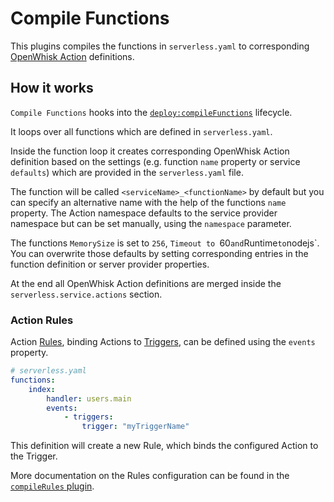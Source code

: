 # Compile Functions

This plugins compiles the functions in `serverless.yaml` to corresponding [OpenWhisk Action](https://github.com/openwhisk/openwhisk/blob/master/docs/actions.md)
definitions.

## How it works

`Compile Functions` hooks into the [`deploy:compileFunctions`](/lib/plugins/deploy) lifecycle.

It loops over all functions which are defined in `serverless.yaml`.

Inside the function loop it creates corresponding OpenWhisk Action definition based on the settings
(e.g. function `name` property or service `defaults`) which are provided in the `serverless.yaml` file.

The function will be called `<serviceName>_<functionName>` by default but you
can specify an alternative name with the help of the functions `name` property.
The Action namespace defaults to the service provider namespace but can be set
manually, using the `namespace` parameter.

The functions `MemorySize` is set to `256`, `Timeout to `60` and `Runtime` to `nodejs`. You can overwrite those defaults by setting
corresponding entries in the function definition or server provider properties.

At the end all OpenWhisk Action definitions are merged inside the `serverless.service.actions` section.

### Action Rules

Action [Rules](https://github.com/openwhisk/openwhisk/blob/master/docs/triggers_rules.md), binding Actions to [Triggers](https://github.com/openwhisk/openwhisk/blob/master/docs/triggers_rules.md), can be defined using the `events` property.

```yaml
# serverless.yaml
functions:
    index:
        handler: users.main
        events:
            - triggers: 
                trigger: "myTriggerName"
```

This definition will create a new Rule, which binds the configured Action to the
Trigger.

More documentation on the Rules configuration can be found in the [`compileRules` plugin](../rules). 
